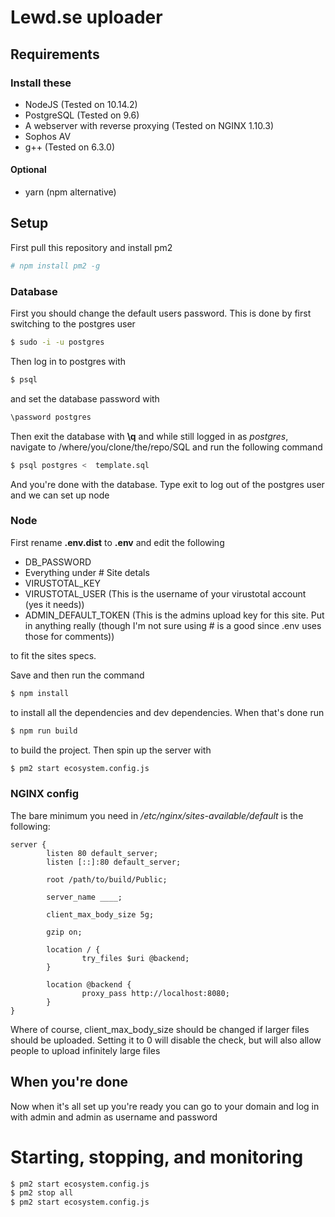 # Lewd.se uploader

## Requirements

### Install these
* NodeJS (Tested on 10.14.2)
* PostgreSQL (Tested on 9.6)
* A webserver with reverse proxying (Tested on NGINX 1.10.3)
* Sophos AV
* g++ (Tested on 6.3.0)

#### Optional
* yarn (npm alternative)

## Setup
First pull this repository and install pm2
```bash
# npm install pm2 -g
```

### Database
First you should change the default users password. This is done by first switching to the postgres user

```bash
$ sudo -i -u postgres 
```
Then log in to postgres with 

```bash
$ psql
```

and set the database password with

```bash
\password postgres
```

 Then exit the database with **\q** and while still logged in as *postgres*, navigate to /where/you/clone/the/repo/SQL and run the following command

```bash
$ psql postgres <  template.sql
```

And you're done with the database. Type exit to log out of the postgres user and we can set up node

### Node

First rename **.env.dist** to **.env** and edit the following 

* DB_PASSWORD
* Everything under # Site detals
* VIRUSTOTAL_KEY  
* VIRUSTOTAL_USER (This is the username of your virustotal account (yes it needs))
* ADMIN_DEFAULT_TOKEN (This is the admins upload key for this site. Put in anything really (though I'm not sure using # is a good since .env uses those for comments))

to fit the sites specs.

Save and then run the command 

```bash
$ npm install
```

to install all the dependencies and dev dependencies. When that's done run

```bash
$ npm run build
```

to build the project. Then spin up the server with

```bash
$ pm2 start ecosystem.config.js
```

### NGINX config 

The bare minimum you need in _/etc/nginx/sites-available/default_ is the following:

```
server {
        listen 80 default_server;
        listen [::]:80 default_server;

        root /path/to/build/Public;

        server_name ____;

        client_max_body_size 5g;

        gzip on;

        location / {
                try_files $uri @backend;
        }

        location @backend {
                proxy_pass http://localhost:8080;
        }
}
```

Where of course, client_max_body_size should be changed if larger files should be uploaded. Setting it to 0 will disable the check, but will also allow people to upload infinitely large files

## When you're done

Now when it's all set up you're ready you can go to your domain and log in with admin and admin as username and password

# Starting, stopping, and monitoring 


```bash
$ pm2 start ecosystem.config.js
$ pm2 stop all
$ pm2 start ecosystem.config.js
```